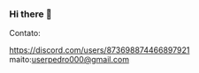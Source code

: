 ### Hi there 👋

Contato:

https://discord.com/users/873698874466897921
maito:userpedro000@gmail.com
